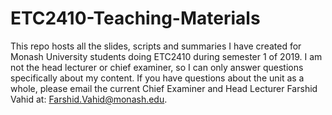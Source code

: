 # ETC2410-Teaching-Materials

This repo hosts all the slides, scripts and summaries I have created for Monash University students doing ETC2410 during semester 1 of 2019. I am not the head lecturer or chief examiner, so I can only answer questions specifically about my content. If you have questions about the unit as a whole, please email the current Chief Examiner and Head Lecturer Farshid Vahid at: Farshid.Vahid@monash.edu.
